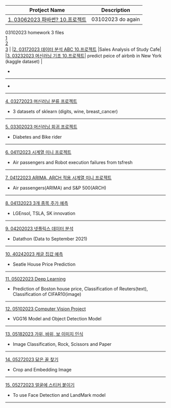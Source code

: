 |Protject Name|Description|
|--|--|
|[1. 03062023 파바썬? 10.프로젝트](https://github.com/4juneko/Aiffel_work/blob/master/01_pyBoaThon_10project_03062023.ipynb)|03102023 do again  
  03102023 homework 3 files </br> [1](https://github.com/4juneko/Aiffel_work/blob/master/230307_On_3rd_CR.ipynb) </br>
  [2](https://github.com/4juneko/Aiffel_work/blob/master/230308_On_3rd_CR.ipynb)  </br>
  [3](https://github.com/4juneko/Aiffel_work/blob/master/caffeKiosk.ipynb)  |
|[2. 03172023 데이터 분석 ABC 10.프로젝트](https://github.com/4juneko/Aiffel_work/blob/master/02_DataAnalysisABC_10project_03172023.ipynb)  |Sales Analysis of Study Cafe|
|[3. 03232023 머신러닝 기초 10.프로젝트](https://github.com/4juneko/Aiffel_work/blob/master/03_machineLearningBasic_10project_03232023.ipynb)| predict peice of airbnb in New York (kaggle dataset) |
 

- 
----  

-
----
[4. 03272023 머신러닝 분류 프로젝트](https://github.com/4juneko/Aiffel_work/blob/master/04_Classification_3Datasets_scikitLearn_03272023.ipynb)
- 3 datasets of sklearn (digits, wine, breast_cancer)
----
[5. 03302023 머신러닝 회귀 프로젝트](https://github.com/4juneko/Aiffel_work/blob/master/05_Diabetes_BikeAt3pm_03302023.ipynb)
- Diabetes and Bike rider
----
[6. 04112023 시계열 미니 프로젝트](https://github.com/4juneko/Aiffel_work/blob/master/06_timeSeries_miniProject_04112023.ipynb)
- Air passengers and Robot execution failures from tsfresh
----
[7. 04122023 ARIMA, ARCH 적용 시계열 미니 프로젝트](https://github.com/4juneko/Aiffel_work/blob/master/07_ARIMA_ARCH_04122023.ipynb)
- Air passengers(ARIMA) and S&P 500(ARCH)
----
[8. 04132023 3개 종목 주가 예측](https://github.com/4juneko/Aiffel_work/blob/master/08_Forecast_Stock_Project_04132023.ipynb)
- LGEnsol, TSLA, SK innovation
----
[9. 04202023 넷플릭스 데이터 분석](https://github.com/4juneko/Aiffel_work/blob/master/09_datathon_Netflix_04182023.ipynb)
- Datathon (Data to September 2021)
----
[10. 40242023 캐글 집값 예측](https://github.com/4juneko/Aiffel_work/blob/master/10_Kaggle_house_price_predict_04172023.ipynb)
- Seatle House Price Prediction
----
[11. 05022023 Deep Learning](https://github.com/4juneko/Aiffel_work/blob/master/11_DeepLearning_Project_04272023.ipynb)
- Prediction of Boston house price, Classification of Reuters(text), Classification of CIFAR10(image)
----
[12. 05102023 Computer Vision Project](https://github.com/4juneko/Aiffel_work/blob/master/12_Computer_Vision_Project_05082023.ipynb)
- VGG16 Model and Object Detection Model
----
[13. 05182023 가위, 바위, 보 이미지 인식](https://github.com/4juneko/Aiffel_work/blob/master/13_rock_scissor_paper_05112023.ipynb)
- Image Classification, Rock, Scissors and Paper
----
[14. 05272023 닮은 꼴 찾기](https://github.com/4juneko/Aiffel_work/blob/master/14_CV_embedding_05222023.ipynb)
- Crop and Embedding Image
----
[15. 05272023 얼굴에 스티커 붙이기](https://github.com/4juneko/Aiffel_work/blob/master/15_faceLandMark_05242023.ipynb)
- To use Face Detection and LandMark model
----
